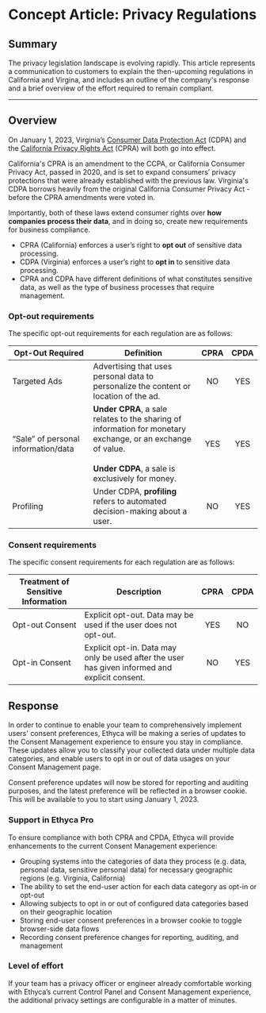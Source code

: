 # Concept Article: Privacy Regulations

## Summary

The privacy legislation landscape is evolving rapidly. This article represents a communication to customers to explain the then-upcoming regulations in California and Virgina, and includes an outline of the company's response and a brief overview of the effort required to remain compliant.

---

## Overview

On January 1, 2023, Virginia’s [Consumer Data Protection Act](https://lis.virginia.gov/cgi-bin/legp604.exe?211+sum+SB1392) (CDPA) and the [California Privacy Rights Act](https://iapp.org/media/pdf/resource_center/ca_privacy_rights_act_2020_ballot_initiative.pdf) (CPRA) will both go into effect.

California's CPRA is an amendment to the CCPA, or California Consumer Privacy Act, passed in 2020, and is set to expand consumers’ privacy protections that were already established with the previous law. Virginia's CDPA borrows heavily from the original California Consumer Privacy Act -  before the CPRA amendments were voted in.

Importantly, both of these laws extend consumer rights over **how companies process their data**, and in doing so, create new requirements for business compliance.

- CPRA (California) enforces a user’s right to **opt out** of sensitive data processing.
- CDPA (Virginia) enforces a user’s right to **opt in** to sensitive data processing.
- CPRA and CDPA have different definitions of what constitutes sensitive data, as well as the type of business processes that require management.

### Opt-out requirements

The specific opt-out requirements for each regulation are as follows:

| Opt-Out Required | Definition | CPRA | CPDA |
|---|---|:---:|:---:|
| Targeted Ads | Advertising that uses personal data to personalize the content or location of the ad. | NO | YES |
| “Sale” of personal information/data | **Under CPRA**, a sale relates to the sharing of information for monetary exchange, or an exchange of value.  <br><br> **Under CDPA**, a sale is exclusively for money. | YES | YES | 
| Profiling | Under CDPA, **profiling** refers to automated decision-making about a user. | NO | YES | 

### Consent requirements

The specific consent requirements for each regulation are as follows:

| Treatment of Sensitive Information | Description | CPRA | CPDA |
|---|---|:---:|:---:|
| Opt-out Consent | Explicit opt-out. Data may be used if the user does not opt-out. | YES | NO |
| Opt-in Consent | Explicit opt-in. Data may only be used after the user has given informed and explicit consent. | NO | YES |


## Response

In order to continue to enable your team to comprehensively implement users' consent preferences, Ethyca will be making a series of updates to the Consent Management experience to ensure you stay in compliance. These updates allow you to classify your collected data under multiple data categories, and enable users to opt in or out of data usages on your Consent Management page.

Consent preference updates will now be stored for reporting and auditing purposes, and the latest preference will be reflected in a browser cookie. This will be available to you to start using January 1, 2023.


### Support in Ethyca Pro

To ensure compliance with both CPRA and CPDA, Ethyca will provide enhancements to the current Consent Management experience:

- Grouping systems into the categories of data they process (e.g. data, personal data, sensitive personal data) for necessary geographic regions (e.g. Virginia, California)
- The ability to set the end-user action for each data category as opt-in or opt-out
- Allowing subjects to opt in or out of configured data categories based on their geographic location 
- Storing end-user consent preferences in a browser cookie to toggle browser-side data flows
- Recording consent preference changes for reporting, auditing, and management

### Level of effort

If your team has a privacy officer or engineer already comfortable working with Ethyca’s current Control Panel and Consent Management experience, the additional privacy settings are configurable in a matter of minutes.
